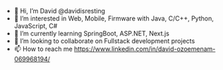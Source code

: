 - 👋 Hi, I’m David @davidisresting
- 👀 I’m interested in Web, Mobile, Firmware with Java, C/C++, Python, JavaScript, C#
- 🌱 I’m currently learning SpringBoot, ASP.NET, Next.js
- 💞️ I’m looking to collaborate on Fullstack development projects
- 📫 How to reach me https://www.linkedin.com/in/david-ozoemenam-069968194/

<!---
davidisresting/davidisresting is a ✨ special ✨ repository because its `README.md` (this file) appears on your GitHub profile.
You can click the Preview link to take a look at your changes.
--->
